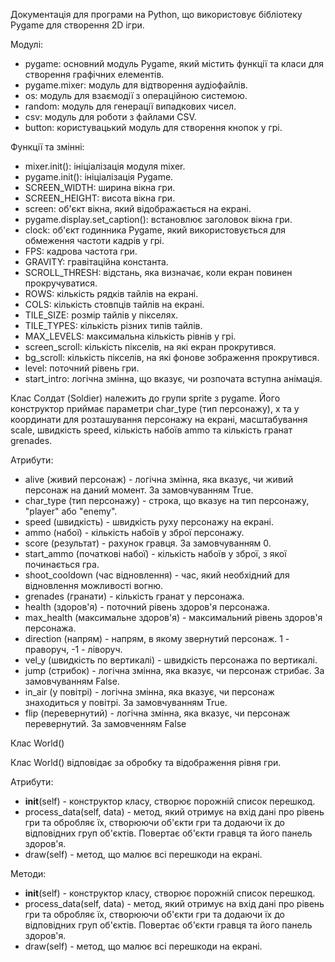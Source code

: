Документація для програми на Python, що використовує бібліотеку Pygame для створення 2D ігри.

Модулі:

<ul><li>pygame: основний модуль Pygame, який містить функції та класи для створення графічних елементів.</li><li>pygame.mixer: модуль для відтворення аудіофайлів.</li><li>os: модуль для взаємодії з операційною системою.</li><li>random: модуль для генерації випадкових чисел.</li><li>csv: модуль для роботи з файлами CSV.</li><li>button: користувацький модуль для створення кнопок у грі.</li></ul>

Функції та змінні:

<ul><li>mixer.init(): ініціалізація модуля mixer.</li><li>pygame.init(): ініціалізація Pygame.</li><li>SCREEN_WIDTH: ширина вікна гри.</li><li>SCREEN_HEIGHT: висота вікна гри.</li><li>screen: об'єкт вікна, який відображається на екрані.</li><li>pygame.display.set_caption(): встановлює заголовок вікна гри.</li><li>clock: об'єкт годинника Pygame, який використовується для обмеження частоти кадрів у грі.</li><li>FPS: кадрова частота гри.</li><li>GRAVITY: гравітаційна константа.</li><li>SCROLL_THRESH: відстань, яка визначає, коли екран повинен прокручуватися.</li><li>ROWS: кількість рядків тайлів на екрані.</li><li>COLS: кількість стовпців тайлів на екрані.</li><li>TILE_SIZE: розмір тайлів у пікселях.</li><li>TILE_TYPES: кількість різних типів тайлів.</li><li>MAX_LEVELS: максимальна кількість рівнів у грі.</li><li>screen_scroll: кількість пікселів, на які екран прокрутився.</li><li>bg_scroll: кількість пікселів, на які фонове зображення прокрутився.</li><li>level: поточний рівень гри.</li><li>start_intro: логічна змінна, що вказує, чи розпочата вступна анімація.</li></ul>

Клас Солдат (Soldier) належить до групи sprite з pygame. Його конструктор приймає параметри char_type (тип персонажу), x та y координати для розташування персонажу на екрані, масштабування scale, швидкість speed, кількість набоїв ammo та кількість гранат grenades.

Атрибути:
<ul><li>alive (живий персонаж) - логічна змінна, яка вказує, чи живий персонаж на даний момент. За замовчуванням True.</li><li>char_type (тип персонажу) - строка, що вказує на тип персонажу, "player" або "enemy".</li><li>speed (швидкість) - швидкість руху персонажу на екрані.</li><li>ammo (набої) - кількість набоїв у зброї персонажу.</li><li>score (результат) - рахунок гравця. За замовчуванням 0.</li><li>start_ammo (початкові набої) - кількість набоїв у зброї, з якої починається гра.</li><li>shoot_cooldown (час відновлення) - час, який необхідний для відновлення можливості вогню.</li><li>grenades (гранати) - кількість гранат у персонажа.</li><li>health (здоров'я) - поточний рівень здоров'я персонажа.</li><li>max_health (максимальне здоров'я) - максимальний рівень здоров'я персонажа.</li><li>direction (напрям) - напрям, в якому звернутий персонаж. 1 - праворуч, -1 - ліворуч.</li><li>vel_y (швидкість по вертикалі) - швидкість персонажа по вертикалі.</li><li>jump (стрибок) - логічна змінна, яка вказує, чи персонаж стрибає. За замовчуванням False.</li><li>in_air (у повітрі) - логічна змінна, яка вказує, чи персонаж знаходиться у повітрі. За замовчуванням True.</li><li>flip (перевернутий) - логічна змінна, яка вказує, чи персонаж перевернутий. За замовченням False</li></ul>

Клас World()

Клас World() відповідає за обробку та відображення рівня гри.

Атрибути:

<ul><li><strong>init</strong>(self) - конструктор класу, створює порожній список перешкод.</li><li>process_data(self, data) - метод, який отримує на вхід дані про рівень гри та обробляє їх, створюючи об'єкти гри та додаючи їх до відповідних груп об'єктів. Повертає об'єкти гравця та його панель здоров'я.</li><li>draw(self) - метод, що малює всі перешкоди на екрані.</li></ul>

Методи: 

<ul><li><strong>init</strong>(self) - конструктор класу, створює порожній список перешкод.</li><li>process_data(self, data) - метод, який отримує на вхід дані про рівень гри та обробляє їх, створюючи об'єкти гри та додаючи їх до відповідних груп об'єктів. Повертає об'єкти гравця та його панель здоров'я.</li><li>draw(self) - метод, що малює всі перешкоди на екрані.</li></ul>

